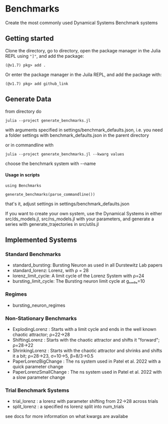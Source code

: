 # Benchmarks

Create the most commonly used Dynamical Systems Benchmark systems

## Getting started
Clone the directory, go to directory, open the package manager in the Julia REPL using `"]"`, and add the package:
```
(@v1.7) pkg> add .
```

Or enter the package manager in the Juila REPL, and add the package with:
```
(@v1.7) pkg> add github_link
```

## Generate Data
from directory do
```
julia --project generate_benchmarks.jl
```
with arguments specified in settings/benchmark_defaults.json, i.e. you need a folder settings with benchmark_defaults.json in the parent directory

or in commandline with
```
julia --project generate_benchmarks.jl --kwarg values
```
choose the benchmark system with --name 

#### Usage in scripts
```
using Benchmarks

generate_benchmarks(parse_commandline())
```
that's it, adjust settings in settings/benchmark_defaults.json

If you want to create your own system, use the Dynamical Systems in either src/ds_models.jl, src/ns_models.jl with your parameters, and generate a series with generate_trajectories in src/utils.jl

## Implemented Systems
### Standard Benchmarks
- standard_bursting: Bursting Neuron as used in all Durstewitz Lab papers
- standard_lorenz: Lorenz, with ρ = 28
- lorenz_limit_cycle: A limit cycle of the Lorenz System with ρ=24
- bursting_limit_cycle: The Bursting neuron limit cycle at gₙₘ₀ₐ=10

### Regimes
- bursting_neuron_regimes

### Non-Stationary Benchmarks
- ExplodingLorenz : Starts with a limit cycle and ends in the 
well known chaotic attractor; ρ=22->28
- ShiftingLorenz : Starts with the chaotic attractor and shifts it "forward"; ρ=28->22
- ShrinkingLorenz : Starts with the chaotic attractor and shrinks and shifts it a bit; ρ=28->23, σ=10->5, β=8/3->0.5
- PaperLorenzBigChange : The ns system used in Patel et al. 2022 with a quick parameter change
- PaperLorenzSmallChange : The ns system used in Patel et al. 2022 with a slow parameter change

### Trial Benchmark Systems
- trial_lorenz : a lorenz with parameter shifting from 22->28 across trials
- split_lorenz : a specified ns lorenz split into num_trials

see docs for more information on what kwargs are availabe